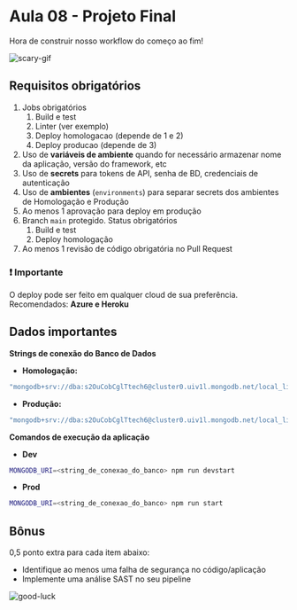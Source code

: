 # Aula 08 - Projeto Final

Hora de construir nosso workflow do começo ao fim!

![scary-gif](https://media.giphy.com/media/12RfP2odT4hEOI/source.gif)
   
## Requisitos obrigatórios

1. Jobs obrigatórios
   1. Build e test
   2. Linter (ver exemplo)
   3. Deploy homologacao (depende de 1 e 2)
   4. Deploy producao (depende de 3)
2. Uso de **variáveis de ambiente** quando for necessário armazenar nome da aplicação, versão do framework, etc
3. Uso de **secrets** para tokens de API, senha de BD, credenciais de autenticação
4. Uso de **ambientes** (`environments`) para separar secrets dos ambientes de Homologação e Produção
5. Ao menos 1 aprovação para deploy em produção
6. Branch `main` protegido. Status obrigatórios
   1. Build e test
   2. Deploy homologação
7. Ao menos 1 revisão de código obrigatória no Pull Request

### ❗ Importante

O deploy pode ser feito em qualquer cloud de sua preferência. Recomendados: **Azure e Heroku**

## Dados importantes

**Strings de conexão do Banco de Dados**
- **Homologação:**

```javascript
"mongodb+srv://dba:s2OuCobCglTtech6@cluster0.uiv1l.mongodb.net/local_library_dev?retryWrites=true"
```

- **Produção:** 

```javascript
"mongodb+srv://dba:s2OuCobCglTtech6@cluster0.uiv1l.mongodb.net/local_library?retryWrites=true"
```


**Comandos de execução da aplicação**

- **Dev**

```bash
MONGODB_URI=<string_de_conexao_do_banco> npm run devstart
```

- **Prod**

```bash
MONGODB_URI=<string_de_conexao_do_banco> npm run start
```

## Bônus

0,5 ponto extra para cada item abaixo:
- Identifique ao menos uma falha de segurança no código/aplicação
- Implemente uma análise SAST no seu pipeline

![good-luck](https://media.giphy.com/media/QXPfCbIa2VLI5lbzEP/giphy.gif)
